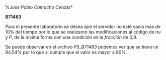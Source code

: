 %*José Pablo Camacho Cerdas**

**B71463**

Para el presente laboratorio se desea que el servidor no esté vacío más de 10% del tiempo por lo que se realizaron las modificaciones al código de *nu* y *P*, de la msima forma con una condición en la *fracción* de 0,9.

Se puede observar en el archivo *P5_B71463* podemos ver que se tiene un 94.54% por lo que si cumple que el valor es mayor a 90%.

